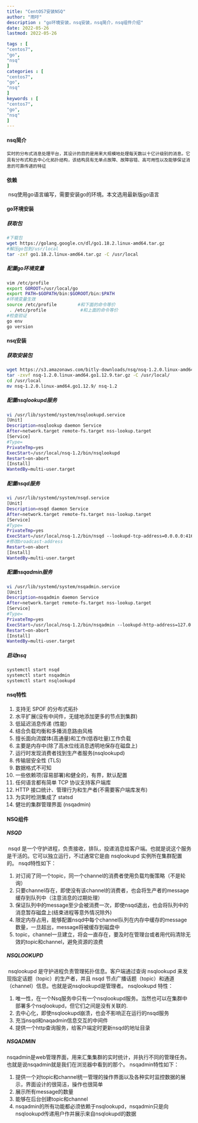 ```yaml
---
title: "CentOS7安装NSQ"                         
author: "雨吁"  
description : "go环境安装，nsq安装，nsq简介，nsq组件介绍"    
date: 2022-05-26        
lastmod: 2022-05-26             

tags : [                                    
"centos7",
"go",
"nsq"
]
categories : [                         
"centos7",
"go",
"nsq"
]
keywords : [                                
"centos7",
"go",
"nsq"
]
---
```


#### nsq简介

 	实时的分布式消息处理平台，其设计的目的是用来大规模地处理每天数以十亿计级别的消息。它具有分布式和去中心化拓扑结构，该结构具有无单点故障、故障容错、高可用性以及能够保证消息的可靠传递的特征

#### 依赖

​	nsq使用go语言编写，需要安装go的环境。本文选用最新版go语言

#### go环境安装

##### 获取包

```bash
#下载包
wget https://golang.google.cn/dl/go1.18.2.linux-amd64.tar.gz
#解压go包到/usr/local
tar -zxf go1.18.2.linux-amd64.tar.gz -C /usr/local
```

##### 配置go环境变量

```bash
vim /etc/profile
export GOROOT=/usr/local/go
export PATH=$GOPATH/bin:$GOROOT/bin:$PATH
#环境变量生效
source /etc/profile        #和下面的命令等价
 . /etc/profile             #和上面的命令等价
#检查验证
go env
go version
```

#### nsq安装

##### 获取安装包

[下载地址]: https://nsq.io/deployment/installing.html

```bash
wget https://s3.amazonaws.com/bitly-downloads/nsq/nsq-1.2.0.linux-amd64.go1.12.9.tar.gz
tar -zxvf nsq-1.2.0.linux-amd64.go1.12.9.tar.gz -C /usr/local/
cd /usr/local
mv nsq-1.2.0.linux-amd64.go1.12.9/ nsq-1.2
```

##### 配置nsqlookupd服务

```bash
vi /usr/lib/systemd/system/nsqlookupd.service
[Unit]
Description=nsqlookup daemon Service
After=network.target remote-fs.target nss-lookup.target
[Service]
#Type=
PrivateTmp=yes
ExecStart=/usr/local/nsq-1.2/bin/nsqlookupd
Restart=on-abort
[Install]
WantedBy=multi-user.target
```

##### 配置nsqd服务

```bash
vi /usr/lib/systemd/system/nsqd.service 
[Unit]
Description=nsqd daemon Service
After=network.target remote-fs.target nss-lookup.target
[Service]
#Type=
PrivateTmp=yes
ExecStart=/usr/local/nsq-1.2/bin/nsqd --lookupd-tcp-address=0.0.0.0:4160 --tcp-address=0.0.0.0:4150 --http-address=0.0.0.0:4151 --broadcast-address=127.0.0.1
#修改broadcast-address
Restart=on-abort 
[Install]
WantedBy=multi-user.target
```

##### 配置nsqadmin服务

```bash
vi /usr/lib/systemd/system/nsqadmin.service
[Unit]
Description=nsqadmin daemon Service
After=network.target remote-fs.target nss-lookup.target
[Service]
#Type=
PrivateTmp=yes
ExecStart=/usr/local/nsq-1.2/bin/nsqadmin --lookupd-http-address=127.0.0.1:4161
Restart=on-abort 
[Install]
WantedBy=multi-user.target
```

##### 启动nsq

```bash
systemctl start nsqd  
systemctl start nsqadmin  
systemctl start nsqlookupd
```

#### nsq特性

1. 支持无 SPOF 的分布式拓扑
2. 水平扩展(没有中间件，无缝地添加更多的节点到集群)
3. 低延迟消息传递 (性能)
4. 结合负载均衡和多播消息路由风格
5. 擅长面向流媒体(高通量)和工作(低吞吐量)工作负载
6. 主要是内存中(除了高水位线消息透明地保存在磁盘上)
7. 运行时发现消费者找到生产者服务(nsqlookupd)
8. 传输层安全性 (TLS)
9. 数据格式不可知
10. 一些依赖项(容易部署)和健全的，有界，默认配置
11. 任何语言都有简单 TCP 协议支持客户端库
12. HTTP 接口统计、管理行为和生产者(不需要客户端库发布)
13. 为实时检测集成了 statsd
14. 健壮的集群管理界面 (nsqadmin)

#### NSQ组件

##### NSQD

​	nsqd 是一个守护进程，负责接收，排队，投递消息给客户端。也就是说这个服务是干活的。它可以独立运行，不过通常它是由 nsqlookupd 实例所在集群配置的。
nsqd特性如下：

1. 对订阅了同一个topic，同一个channel的消费者使用负载均衡策略（不是轮询）
2. 只要channel存在，即使没有该channel的消费者，也会将生产者的message缓存到队列中（注意消息的过期处理）
3. 保证队列中的message至少会被消费一次，即使nsqd退出，也会将队列中的消息暂存磁盘上(结束进程等意外情况除外)
4. 限定内存占用，能够配置nsqd中每个channel队列在内存中缓存的message数量，一旦超出，message将被缓存到磁盘中
5. topic，channel一旦建立，将会一直存在，要及时在管理台或者用代码清除无效的topic和channel，避免资源的浪费

##### NSQLOOKUPD

​	nsqlookupd 是守护进程负责管理拓扑信息。客户端通过查询 nsqlookupd 来发现指定话题（topic）的生产者，并且 nsqd 节点广播话题（topic）和通道（channel）信息。也就是说nsqlookupd是管理者。
nsqlookupd 特性：

1. 唯一性，在一个Nsq服务中只有一个nsqlookupd服务。当然也可以在集群中部署多个nsqlookupd，但它们之间是没有关联的.
2. 去中心化，即使nsqlookupd崩溃，也会不影响正在运行的nsqd服务
3. 充当nsqd和naqadmin信息交互的中间件
4.  提供一个http查询服务，给客户端定时更新nsqd的地址目录

##### NSQADMIN

​	nsqadmin是web管理界面，用来汇集集群的实时统计，并执行不同的管理任务。也就是说nsqadmin就是我们在浏览器中看到的那个。
nsqadmin特性如下：

1. 提供一个对topic和channel统一管理的操作界面以及各种实时监控数据的展示，界面设计的很简洁，操作也很简单
2. 展示所有message的数量
3. 能够在后台创建topic和channel
4. nsqadmin的所有功能都必须依赖于nsqlookupd，nsqadmin只是向nsqlookupd传递用户作并展示来自nsqlokupd的数据
